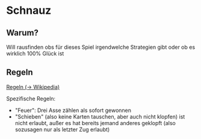 # Schnauz

## Warum?

Will rausfinden obs für dieses Spiel irgendwelche Strategien gibt oder ob es wirklich 100% Glück ist

## Regeln

[Regeln (-> Wikipedia)](https://de.wikipedia.org/wiki/Schwimmen_(Kartenspiel))

Spezifische Regeln:

- "Feuer": Drei Asse zählen als sofort gewonnen
- "Schieben" (also keine Karten tauschen, aber auch nicht klopfen) ist nicht erlaubt, außer es hat bereits jemand anderes geklopft (also sozusagen nur als letzter Zug erlaubt)
